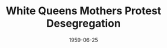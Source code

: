 ---
title: White Queens Mothers Protest Desegregation
layout: "tc-single"
hasContentInGallery: true
date: 1959-06-25
---
